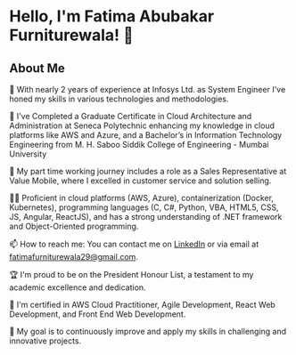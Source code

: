 # Hello, I'm Fatima Abubakar Furniturewala! 👋

## About Me
🔭 With nearly 2 years of experience at Infosys Ltd. as System Engineer I've honed my skills in various technologies and methodologies.

🌱 I've Completed a Graduate Certificate in Cloud Architecture and Administration at Seneca Polytechnic enhancing my knowledge in cloud platforms like AWS and Azure, and a Bachelor’s in Information Technology Engineering from M. H. Saboo Siddik College of Engineering - Mumbai University

💼 My part time working journey includes a role as a Sales Representative at Value Mobile, where I excelled in customer service and solution selling.

👨‍💻 Proficient in cloud platforms (AWS, Azure), containerization (Docker, Kubernetes), programming languages (C, C#, Python, VBA, HTML5, CSS, JS, Angular, ReactJS), and has a strong understanding of .NET framework and Object-Oriented programming.

📫 How to reach me: You can contact me on [LinkedIn](https://www.linkedin.com/in/fatimaabubakarfurniturewala/) or via email at fatimafurniturewala29@gmail.com.

🏆 I'm proud to be on the President Honour List, a testament to my academic excellence and dedication.

📝 I'm certified in AWS Cloud Practitioner, Agile Development, React Web Development, and Front End Web Development.

🎯 My goal is to continuously improve and apply my skills in challenging and innovative projects.
